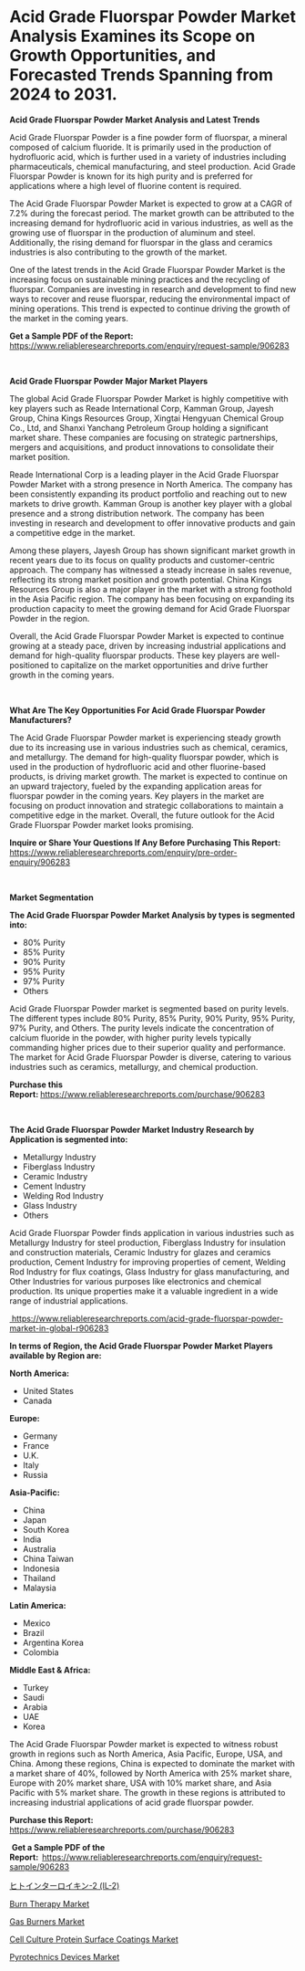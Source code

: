 <p><h1>Acid Grade Fluorspar Powder Market Analysis Examines its Scope on Growth Opportunities, and Forecasted Trends Spanning from 2024 to 2031.</h1></p><p><strong>Acid Grade Fluorspar Powder Market Analysis and Latest Trends</strong></p>
<p><p>Acid Grade Fluorspar Powder is a fine powder form of fluorspar, a mineral composed of calcium fluoride. It is primarily used in the production of hydrofluoric acid, which is further used in a variety of industries including pharmaceuticals, chemical manufacturing, and steel production. Acid Grade Fluorspar Powder is known for its high purity and is preferred for applications where a high level of fluorine content is required.</p><p>The Acid Grade Fluorspar Powder Market is expected to grow at a CAGR of 7.2% during the forecast period. The market growth can be attributed to the increasing demand for hydrofluoric acid in various industries, as well as the growing use of fluorspar in the production of aluminum and steel. Additionally, the rising demand for fluorspar in the glass and ceramics industries is also contributing to the growth of the market.</p><p>One of the latest trends in the Acid Grade Fluorspar Powder Market is the increasing focus on sustainable mining practices and the recycling of fluorspar. Companies are investing in research and development to find new ways to recover and reuse fluorspar, reducing the environmental impact of mining operations. This trend is expected to continue driving the growth of the market in the coming years.</p></p>
<p><strong>Get a Sample PDF of the Report:&nbsp;</strong> <a href="https://www.reliableresearchreports.com/enquiry/request-sample/906283">https://www.reliableresearchreports.com/enquiry/request-sample/906283</a></p>
<p>&nbsp;</p>
<p><strong>Acid Grade Fluorspar Powder Major Market Players</strong></p>
<p><p>The global Acid Grade Fluorspar Powder Market is highly competitive with key players such as Reade International Corp, Kamman Group, Jayesh Group, China Kings Resources Group, Xingtai Hengyuan Chemical Group Co., Ltd, and Shanxi Yanchang Petroleum Group holding a significant market share. These companies are focusing on strategic partnerships, mergers and acquisitions, and product innovations to consolidate their market position.</p><p>Reade International Corp is a leading player in the Acid Grade Fluorspar Powder Market with a strong presence in North America. The company has been consistently expanding its product portfolio and reaching out to new markets to drive growth. Kamman Group is another key player with a global presence and a strong distribution network. The company has been investing in research and development to offer innovative products and gain a competitive edge in the market.</p><p>Among these players, Jayesh Group has shown significant market growth in recent years due to its focus on quality products and customer-centric approach. The company has witnessed a steady increase in sales revenue, reflecting its strong market position and growth potential. China Kings Resources Group is also a major player in the market with a strong foothold in the Asia Pacific region. The company has been focusing on expanding its production capacity to meet the growing demand for Acid Grade Fluorspar Powder in the region.</p><p>Overall, the Acid Grade Fluorspar Powder Market is expected to continue growing at a steady pace, driven by increasing industrial applications and demand for high-quality fluorspar products. These key players are well-positioned to capitalize on the market opportunities and drive further growth in the coming years.</p></p>
<p>&nbsp;</p>
<p><strong>What Are The Key Opportunities For Acid Grade Fluorspar Powder Manufacturers?</strong></p>
<p><p>The Acid Grade Fluorspar Powder market is experiencing steady growth due to its increasing use in various industries such as chemical, ceramics, and metallurgy. The demand for high-quality fluorspar powder, which is used in the production of hydrofluoric acid and other fluorine-based products, is driving market growth. The market is expected to continue on an upward trajectory, fueled by the expanding application areas for fluorspar powder in the coming years. Key players in the market are focusing on product innovation and strategic collaborations to maintain a competitive edge in the market. Overall, the future outlook for the Acid Grade Fluorspar Powder market looks promising.</p></p>
<p><strong>Inquire or Share Your Questions If Any Before Purchasing This Report:</strong> <a href="https://www.reliableresearchreports.com/enquiry/pre-order-enquiry/906283">https://www.reliableresearchreports.com/enquiry/pre-order-enquiry/906283</a></p>
<p>&nbsp;</p>
<p><strong>Market Segmentation</strong></p>
<p><strong>The Acid Grade Fluorspar Powder Market Analysis by types is segmented into:</strong></p>
<p><ul><li>80% Purity</li><li>85% Purity</li><li>90% Purity</li><li>95% Purity</li><li>97% Purity</li><li>Others</li></ul></p>
<p><p>Acid Grade Fluorspar Powder market is segmented based on purity levels. The different types include 80% Purity, 85% Purity, 90% Purity, 95% Purity, 97% Purity, and Others. The purity levels indicate the concentration of calcium fluoride in the powder, with higher purity levels typically commanding higher prices due to their superior quality and performance. The market for Acid Grade Fluorspar Powder is diverse, catering to various industries such as ceramics, metallurgy, and chemical production.</p></p>
<p><strong>Purchase this Report:&nbsp;</strong><a href="https://www.reliableresearchreports.com/purchase/906283">https://www.reliableresearchreports.com/purchase/906283</a></p>
<p>&nbsp;</p>
<p><strong>The Acid Grade Fluorspar Powder Market Industry Research by Application is segmented into:</strong></p>
<p><ul><li>Metallurgy Industry</li><li>Fiberglass Industry</li><li>Ceramic Industry</li><li>Cement Industry</li><li>Welding Rod Industry</li><li>Glass Industry</li><li>Others</li></ul></p>
<p><p>Acid Grade Fluorspar Powder finds application in various industries such as Metallurgy Industry for steel production, Fiberglass Industry for insulation and construction materials, Ceramic Industry for glazes and ceramics production, Cement Industry for improving properties of cement, Welding Rod Industry for flux coatings, Glass Industry for glass manufacturing, and Other Industries for various purposes like electronics and chemical production. Its unique properties make it a valuable ingredient in a wide range of industrial applications.</p></p>
<p><a href="https://www.reliableresearchreports.com/acid-grade-fluorspar-powder-market-in-global-r906283">&nbsp;https://www.reliableresearchreports.com/acid-grade-fluorspar-powder-market-in-global-r906283</a></p>
<p><strong>In terms of Region, the Acid Grade Fluorspar Powder Market Players available by Region are:</strong></p>
<p>
    <p> <strong> North America: </strong>
        <ul>
            <li>United States</li>
            <li>Canada</li>
        </ul>
        </p> 
    <p> <strong> Europe: </strong>
        <ul>
            <li>Germany</li>
            <li>France</li>
            <li>U.K.</li>
            <li>Italy</li>
            <li>Russia</li>
        </ul>
        </p> 
    <p> <strong> Asia-Pacific: </strong>
        <ul>
            <li>China</li>
            <li>Japan</li>
            <li>South Korea</li>
            <li>India</li>
            <li>Australia</li>
            <li>China Taiwan</li>
            <li>Indonesia</li>
            <li>Thailand</li>
            <li>Malaysia</li>
        </ul>
        </p> 
    <p> <strong> Latin America: </strong>
        <ul>
            <li>Mexico</li>
            <li>Brazil</li>
            <li>Argentina Korea</li>
            <li>Colombia</li>
        </ul>
        </p> 
    <p> <strong> Middle East & Africa: </strong>
        <ul>
            <li>Turkey</li>
            <li>Saudi</li>
            <li>Arabia</li>
            <li>UAE</li>
            <li>Korea</li>
        </ul>
    </p>
    </p>
<p><p>The Acid Grade Fluorspar Powder market is expected to witness robust growth in regions such as North America, Asia Pacific, Europe, USA, and China. Among these regions, China is expected to dominate the market with a market share of 40%, followed by North America with 25% market share, Europe with 20% market share, USA with 10% market share, and Asia Pacific with 5% market share. The growth in these regions is attributed to increasing industrial applications of acid grade fluorspar powder.</p></p>
<p><strong>Purchase this Report: </strong><a href="https://www.reliableresearchreports.com/purchase/906283">https://www.reliableresearchreports.com/purchase/906283</a></p>
<p>&nbsp;<strong>Get a Sample PDF of the Report:&nbsp;&nbsp;</strong><a href="https://www.reliableresearchreports.com/enquiry/request-sample/906283">https://www.reliableresearchreports.com/enquiry/request-sample/906283</a></p>
<p><strong></strong></p>
<p><p><a href="https://github.com/lababdou/Market-Research-Report-List-5/blob/main/604571887331.md">ヒトインターロイキン-2 (IL-2)</a></p><p><a href="https://medium.com/@millerjimk/burn-therapy-market-a-global-and-regional-analysis-focus-on-end-user-product-and-region-db62ff8ffad0">Burn Therapy Market</a></p><p><a href="https://issuu.com/reportprime-2/docs/gas-burners-market-size-2030.pptx_0ea3eea723c902">Gas Burners Market</a></p><p><a href="https://www.linkedin.com/pulse/cell-culture-protein-surface-coatings-industry-forecast-market-v8d1f?trackingId=Tnw04NUEmc%2FTkAXqywn94w%3D%3D">Cell Culture Protein Surface Coatings Market</a></p><p><a href="https://github.com/globismark/Market-Research-Report-List-5/blob/main/pyrotechnics-devices-market.md">Pyrotechnics Devices Market</a></p></p>